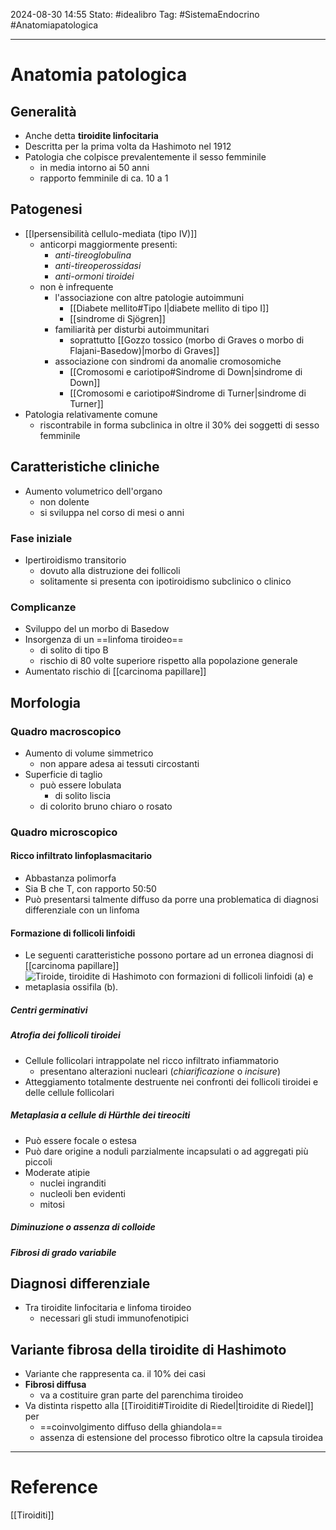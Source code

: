 2024-08-30 14:55
Stato: #idealibro 
Tag: #SistemaEndocrino #Anatomiapatologica 

---
# Anatomia patologica
## Generalità
- Anche detta **tiroidite linfocitaria**
- Descritta per la prima volta da Hashimoto nel 1912
- Patologia che colpisce prevalentemente il sesso femminile
	- in media intorno ai 50 anni
	- rapporto femminile di ca. 10 a 1
## Patogenesi
- [[Ipersensibilità cellulo-mediata (tipo IV)]]
	- anticorpi maggiormente presenti:
		- *anti-tireoglobulina*
		- *anti-tireoperossidasi*
		- *anti-ormoni tiroidei*
	- non è infrequente
		- l'associazione con altre patologie autoimmuni
			- [[Diabete mellito#Tipo I|diabete mellito di tipo I]]
			- [[sindrome di Sjögren]]
		- familiarità per disturbi autoimmunitari
			- soprattutto [[Gozzo tossico (morbo di Graves o morbo di Flajani-Basedow)|morbo di Graves]]
		- associazione con sindromi da anomalie cromosomiche
			- [[Cromosomi e cariotipo#Sindrome di Down|sindrome di Down]]
			- [[Cromosomi e cariotipo#Sindrome di Turner|sindrome di Turner]]
- Patologia relativamente comune
	- riscontrabile in forma subclinica in oltre il 30% dei soggetti di sesso femminile
## Caratteristiche cliniche
- Aumento volumetrico dell'organo
	- non dolente
	- si sviluppa nel corso di mesi o anni
### Fase iniziale
- Ipertiroidismo transitorio
	- dovuto alla distruzione dei follicoli
	- solitamente si presenta con ipotiroidismo subclinico o clinico
### Complicanze
- Sviluppo del un morbo di Basedow
- Insorgenza di un ==linfoma tiroideo==
	- di solito di tipo B
	- rischio di 80 volte superiore rispetto alla popolazione generale
- Aumentato rischio di [[carcinoma papillare]]
## Morfologia
### Quadro macroscopico
- Aumento di volume simmetrico
	- non appare adesa ai tessuti circostanti
- Superficie di taglio
	- può essere lobulata
		- di solito liscia
	- di colorito bruno chiaro o rosato
### Quadro microscopico
#### Ricco infiltrato linfoplasmacitario
- Abbastanza polimorfa
- Sia B che T, con rapporto 50:50
- Può presentarsi talmente diffuso da porre una problematica di diagnosi differenziale con un linfoma
#### Formazione di follicoli linfoidi
- Le seguenti caratteristiche possono portare ad un erronea diagnosi di [[carcinoma papillare]]
- ![Tiroide, tiroidite di Hashimoto con formazioni di follicoli linfoidi (a) e metaplasia ossifila (b).](https://i.imgur.com/DXsDjFI.png)
##### Centri germinativi
##### Atrofia dei follicoli tiroidei
- Cellule follicolari intrappolate nel ricco infiltrato infiammatorio
	- presentano alterazioni nucleari (*chiarificazione* o *incisure*)
- Atteggiamento totalmente destruente nei confronti dei follicoli tiroidei e delle cellule follicolari
##### Metaplasia a cellule di Hürthle dei tireociti
- Può essere focale o estesa
- Può dare origine a noduli parzialmente incapsulati o ad aggregati più piccoli
- Moderate atipie
	- nuclei ingranditi
	- nucleoli ben evidenti
	- mitosi
##### Diminuzione o assenza di colloide
##### Fibrosi di grado variabile
## Diagnosi differenziale
- Tra tiroidite linfocitaria e linfoma tiroideo
	- necessari gli studi immunofenotipici
## Variante fibrosa della tiroidite di Hashimoto
- Variante che rappresenta ca. il 10% dei casi
- **Fibrosi diffusa**
	- va a costituire gran parte del parenchima tiroideo
- Va distinta rispetto alla [[Tiroiditi#Tiroidite di Riedel|tiroidite di Riedel]] per
	- ==coinvolgimento diffuso della ghiandola==
	- assenza di estensione del processo fibrotico oltre la capsula tiroidea








---
# Reference
[[Tiroiditi]]